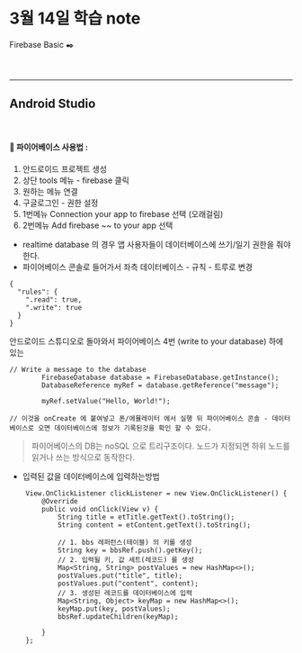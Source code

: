 3월 14일 학습 note
===================


Firebase Basic :black_nib:  <br/><br/><br/>


----------


Android Studio
-------------
<br/>

#### :bookmark_tabs:  파이어베이스 사용법 :

1. 안드로이드 프로젝트 생성 
2. 상단 tools 메뉴 - firebase 클릭
3. 원하는 메뉴 연결 
4. 구글로그인 - 권한 설정 
5. 1번메뉴 Connection your app to firebase 선택 (오래걸림)
6. 2번메뉴 Add firebase ~~ to your app 선택 


* realtime database 의 경우 앱 사용자들이 데이터베이스에 쓰기/일기 권한을 줘야한다.
* 파이어베이스 콘솔로 들어가서 좌측 데이터베이스 - 규칙 - 트루로 변경 
```
{
  "rules": {
    ".read": true,
    ".write": true
  }
}
```


안드로이드 스튜디오로 돌아와서 파이어베이스 4번 (write to your database) 하에 있는 
```
// Write a message to the database
        FirebaseDatabase database = FirebaseDatabase.getInstance();
        DatabaseReference myRef = database.getReference("message");

        myRef.setValue("Hello, World!");

// 이것을 onCreate 에 붙여넣고 폰/에뮬레이터 에서 실행 뒤 파이어베이스 콘솔 - 데이터베이스로 오면 데이터베이스에 정보가 기록된것을 확인 할 수 있다.
```

> 파이어베이스의 DB는 noSQL 으로 트리구조이다. 노드가 지정되면 하위 노드를 읽거나 쓰는 방식으로 동작한다.



* 입력된 값을 데이터베이스에 입력하는방법
```
    View.OnClickListener clickListener = new View.OnClickListener() {
        @Override
        public void onClick(View v) {
            String title = etTitle.getText().toString();
            String content = etContent.getText().toString();

            // 1. bbs 레퍼런스(테이블) 의 키를 생성
            String key = bbsRef.push().getKey();
            // 2. 입력될 키, 값 세트(레코드) 를 생성
            Map<String, String> postValues = new HashMap<>();
            postValues.put("title", title);
            postValues.put("content", content);
            // 3. 생성된 레코드를 데이터베이스에 입력
            Map<String, Object> keyMap = new HashMap<>();
            keyMap.put(key, postValues);
            bbsRef.updateChildren(keyMap);

        }
    };

```